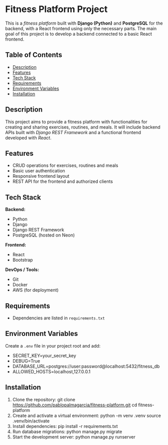 # Fitness Platform Project

This is a *fitness platform* built with **Django (Python)** and **PostgreSQL** for the backend, with a React frontend using only the necessary parts.
The main goal of this project is to develop a backend connected to a basic React frontend.

## Table of Contents

- [Description](#description)
- [Features](#features)
- [Tech Stack](#tech-stack)
- [Requirements](#requirements)
- [Environment Variables](#environment-variables)
- [Installation](#installation)

## Description

This project aims to provide a fitness platform with functionalities for creating and sharing exercises, routines, and meals.
It will include backend APIs built with *Django REST Framework* and a functional frontend developed with *React*.

## Features
- CRUD operations for exercises, routines and meals
- Basic user authentication
- Responsive frontend layout
- REST API for the frontend and authorized clients

## Tech Stack

 **Backend:**
 - Python
 - Django
 - Django REST Framework
 - PostgreSQL (hosted on Neon)

 **Frontend:**
 - React
 - Bootstrap

 **DevOps / Tools:**
 - Git
 - Docker
 - AWS (for deployment)

## Requirements

- Dependencies are listed in `requirements.txt`

## Environment Variables

Create a `.env` file in your project root and add:
 - SECRET_KEY=your_secret_key
 - DEBUG=True
 - DATABASE_URL=postgres://user:password@localhost:5432/fitness_db
 - ALLOWED_HOSTS=localhost,127.0.0.1

## Installation

1. Clone the repository:
    git clone https://github.com/pablopalmagarcia/fitness-platform.git
    cd fitness-platform
2. Create and activate a virtual environment:
    python -m venv .venv
    source .venv/bin/activate
3. Install dependencies:
    pip install -r requirements.txt
4. Run database migrations:
    python manage.py migrate
5. Start the development server:
    python manage.py runserver